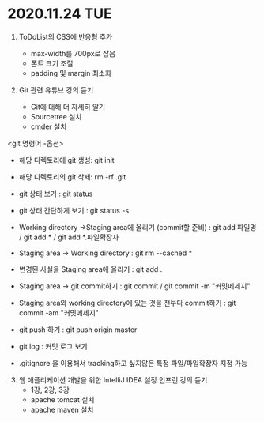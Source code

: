 # 2020.11.24 TUE

1. ToDoList의 CSS에 반응형 추가
	- max-width를 700px로 잡음
	- 폰트 크기 조절
	- padding 및 margin 최소화

2. Git 관련 유튜브 강의 듣기
	- Git에 대해 더 자세히 알기
	- Sourcetree 설치
	- cmder 설치


<git 명령어 -옵션>

- 해당 디렉토리에 git 생성: git init 
- 해당 디렉토리의 git 삭제: rm -rf .git 


- git 상태 보기 : git status 
- git 상태 간단하게 보기 : git status -s 


- Working directory ->Staging area에 올리기 (commit할 준비) : git add 파일명 / git add *  / git add *.파일확장자 
- Staging area -> Working directory : git rm --cached * 
- 변경된 사실을 Staging area에 올리기 : git add . 

- Staging area -> git commit하기 : git commit / git commit -m "커밋메세지" 
- Staging area와 working directory에 있는 것을 전부다 commit하기 : git commit -am "커밋메세지" 


- git push 하기 : git push origin master 


- git log : 커밋 로그 보기
- .gitignore 을 이용해서 tracking하고 싶지않은 특정 파일/파일확장자 지정 가능  


3. 웹 애플리케이션 개발을 위한 IntelliJ IDEA 설정 인프런 강의 듣기
	- 1강, 2강, 3강
	- apache tomcat 설치
	- apache maven 설치
